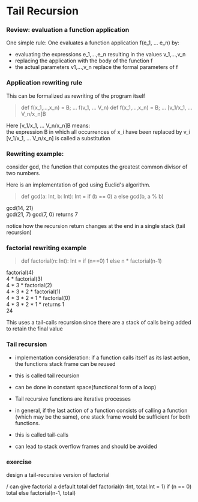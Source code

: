 # Tail Recursion

### Review: evaluation a function application

One simple rule: One evaluates a function application f(e_1, ... e_n) by:
- evaluating the expressions e_1,...,e_n resulting in the values v_1,...,v_n
- replacing the application with the body of the function f
- the actual parameters v1,...,v_n replace the formal parameters of f

### Application rewriting rule

This can be formalized as rewriting of the program itself

> def f(x_1,...,x_n) = B; ... f(v_1, ... V_n)
> def f(x_1,...,x_n) = B; ... [v_1/x_1, ... V_n/x_n]B

Here [v_1/x_1, ... V_n/x_n]B means:  
the expression B in which all occurrences of x_i have been replaced by v_i  
[v_1/x_1, ... V_n/x_n] is called a substitution

### Rewriting example:

consider gcd, the function that computes the greatest common divisor of two numbers.  

Here is an implementation of gcd using Euclid's algorithm.

> def gcd(a: Int, b: Int): Int =
>  if (b == 0) a else gcd(b, a % b)

gcd(14, 21)  
gcd(21, 7)
gcd(7, 0)
returns 7


notice how the recursion return changes at the end in a single stack (tail recursion) 
### factorial rewriting example

> def factorial(n: Int): Int =
>  if (n==0) 1 else n * factorial(n-1)

factorial(4)  
4 * factorial(3)  
4 * 3 * factorial(2)  
4 * 3 * 2 * factorial(1)  
4 * 3 * 2 * 1 * factorial(0)  
4 * 3 * 2 * 1 * returns 1  
24

This uses a tail-calls recursion since there are a stack of calls being added to retain the final value

### Tail recursion

- implementation consideration: if a function calls itself as its last action, the functions stack frame can be reused
- this is called tail recursion
- can be done in constant space(functional form of a loop)

- Tail recursive functions are iterative processes
- in general, if the last action of a function consists of calling a function (which may be the same), one stack frame would be sufficient for both functions.
- this is called tail-calls
- can lead to stack overflow frames and should be avoided 


### exercise

design a tail-recursive version of factorial


/ can give factorial a default total
def factorial(n :Int, total:Int = 1)
  if (n == 0) total else factorial(n-1, total)
                                    
